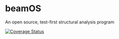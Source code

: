 # beamOS
An open source, test-first structural analysis program

[![Coverage Status](https://coveralls.io/repos/github/connorivy/beamOS/badge.svg?branch=main)](https://coveralls.io/github/connorivy/beamOS?branch=main)
